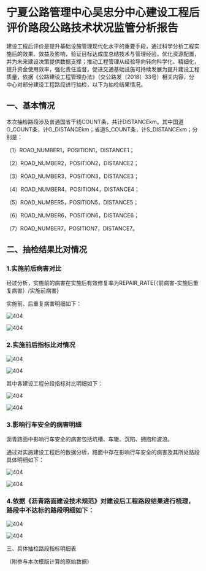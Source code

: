 # 宁夏公路管理中心吴忠分中心建设工程后评价路段公路技术状况监管分析报告

建设工程后评价是提升基础设施管理现代化水平的重要手段，通过科学分析工程实施后的效果、效益及影响，验证目标达成度总结技术与管理经验，优化资源配置，并为未来建设决策提供数据支撑；推动工程管理从经验导向转向科学化、精细化，提升资金使用效率，强化责任监督，促进交通基础设施可持续发展为提升建设工程质量，依据《公路建设工程管理办法》（交公路发〔2018〕33号）相关内容，分中心对部分建设工程路段进行抽检，以下为抽检结果情况。

## 一、基本情况

本次抽检路段涉及普通国省干线COUNT条，共计DISTANCEkm。其中国道G_COUNT条，计G_DISTANCEkm；省道S_COUNT条，计S_DISTANCEkm；分别是：

（1）ROAD_NUMBER1，POSITION1，DISTANCE1；

（2）ROAD_NUMBER2，POSITION2，DISTANCE2；

（3）ROAD_NUMBER3，POSITION3，DISTANCE3；

（4）ROAD_NUMBER4，POSITION4，DISTANCE4；

（5）ROAD_NUMBER5，POSITION5，DISTANCE5；

（6）ROAD_NUMBER6，POSITION6，DISTANCE6；

（7）ROAD_NUMBER7，POSITION7，DISTANCE7。

## 二、抽检结果比对情况

### 1.实施前后病害对比

经过分析，实施前的病害在实施后有效修复率为REPAIR_RATE{（前病害-实施后重复病害）/实施前病害}

实施前、后重复病害明细如下：

![404](养护前后病害明细上行_1.jpeg)

![404](养护前后病害明细上行_2.jpeg)

### 2.实施前后指标比对情况

![404](养护前后PQI对比上行_1.jpeg)

![404](养护前后PQI对比下行_1.jpeg)

其中各建设工程分段指标对比明细如下：

![404](养护前后PQI详细对比下行_1.jpeg)

![404](养护前后PQI详细对比下行_1.jpeg)

### 3.影响行车安全的病害明细

沥青路面中影响行车安全的病害包括坑槽、车辙、沉陷、拥抱和波浪。

通过对实施建设工程后的数据分析，路面中存在影响行车安全的病害及其所处路段具体明细如下：

![404](养护后影响行车安全病害明细上行_1.jpeg)

![404](养护后影响行车安全病害明细下行_1.jpeg)

### 4.依据《沥青路面建设技术规范》对建设后工程路段结果进行梳理，路段中不达标的路段明细如下：

![404](养护后不达标路段上行_1.jpeg)

![404](养护后不达标路段下行_1.jpeg)

三、具体抽检路段指标明细表

（附参与本次模版计算的原始数据）